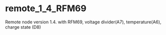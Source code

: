 # remote_1_4_RFM69
Remote node version 1.4. with RFM69, voltage divider(A7), temperature(A6), charge state (D8)
